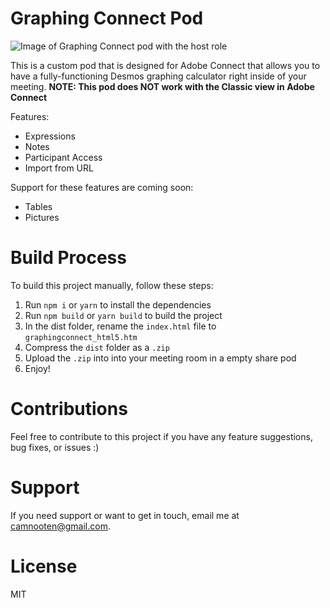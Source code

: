 # Graphing Connect Pod
![Image of Graphing Connect pod with the host role](https://i.imgur.com/DU3vitS.png)

This is a custom pod that is designed for Adobe Connect that allows you to have a fully-functioning Desmos graphing calculator right inside of your meeting. **NOTE: This pod does NOT work with the Classic view in Adobe Connect**

Features:
- Expressions
- Notes
- Participant Access
- Import from URL

Support for these features are coming soon:
- Tables
- Pictures

# Build Process
To build this project manually, follow these steps:
1. Run ``npm i`` or ``yarn`` to install the dependencies
2. Run ``npm build`` or ``yarn build`` to build the project
3. In the dist folder, rename the ``index.html`` file to ``graphingconnect_html5.htm``
4. Compress the ``dist`` folder as a ``.zip`` 
5. Upload the ``.zip`` into into your meeting room in a empty share pod
6. Enjoy!

# Contributions
Feel free to contribute to this project if you have any feature suggestions, bug fixes, or issues :)

# Support
If you need support or want to get in touch, email me at camnooten@gmail.com.

# License
MIT